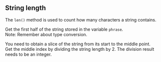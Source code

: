 ## String length

The `len()` method is used to count how many characters a string contains.  
  
Get the first half of the string stored in the variable `phrase`.  
Note: Remember about type conversion.  

<div class='hint'>You need to obtain a slice of the string from its start  
to the middle point.</div>

<div class='hint'>Get the middle index by dividing the string length by 2. The 
division result needs to be an integer.</div>
